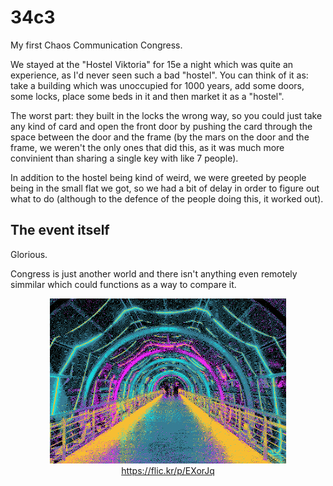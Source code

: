 # 34c3

My first Chaos Communication Congress.

We stayed at the "Hostel Viktoria" for 15e a night which was quite an experience, as I'd never seen such a bad "hostel". You can think of it as: take a building which was unoccupied for 1000 years, add some doors, some locks, place some beds in it and then market it as a "hostel".

The worst part: they built in the locks the wrong way, so you could just take any kind of card and open the front door by pushing the card through the space between the door and the frame (by the mars on the door and the frame, we weren't the only ones that did this, as it was much more convinient than sharing a single key with like 7 people).

In addition to the hostel being kind of weird, we were greeted by people being in the small flat we got, so we had a bit of delay in order to figure out what to do (although to the defence of the people doing this, it worked out).

## The event itself

Glorious.

Congress is just another world and there isn't anything even remotely simmilar which could functions as a way to compare it.

</pre>
<div style="width: 100%" align=center>
    <img src="led_tunnel.jpg" style="width: 75%"></img>
    <a href="https://flic.kr/p/EXorJq">https://flic.kr/p/EXorJq</a>
</div>
</pre>
<p style="clear: both"></p>
